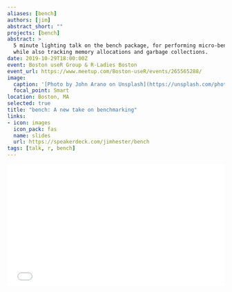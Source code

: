 ```yaml
---
aliases: [bench]
authors: [jim]
abstract_short: ""
projects: [bench]
abstract: >
  5 minute lighting talk on the bench package, for performing micro-benchmarks
  while also tracking memory allocations and garbage collections.
date: 2019-10-29T18:00:00Z
event: Boston useR Group & R-Ladies Boston
event_url: https://www.meetup.com/Boston-useR/events/265565288/
image:
  caption: '[Photo by John Arano on Unsplash](https://unsplash.com/photos/h4i9G-de7Po)'
  focal_point: Smart
location: Boston, MA
selected: true
title: "bench: A new take on benchmarking"
links:
- icon: images
  icon_pack: fas
  name: slides
  url: https://speakerdeck.com/jimhester/bench
tags: [talk, r, bench]
---
```


<div style="left: 0; width: 100%; height: 0; position: relative; padding-bottom: 56.1972%;"><iframe src="//speakerdeck.com/player/70f794a655aa42b09cfce4780fab8871" style="border: 0; top: 0; left: 0; width: 100%; height: 100%; position: absolute;" allowfullscreen scrolling="no" allow="encrypted-media"></iframe></div>
